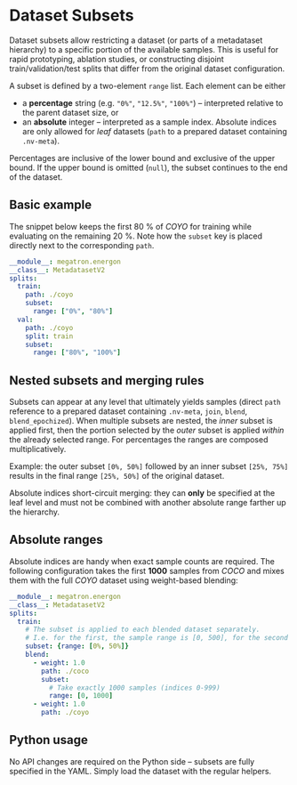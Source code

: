 <!--- Copyright (c) 2025, NVIDIA CORPORATION.
SPDX-License-Identifier: BSD-3-Clause -->

# Dataset Subsets

Dataset subsets allow restricting a dataset (or parts of a metadataset hierarchy) to a specific
portion of the available samples. This is useful for rapid prototyping, ablation studies, or
constructing disjoint train/validation/test splits that differ from the original dataset
configuration.

A subset is defined by a two-element `range` list. Each element can be either

* a **percentage** string (e.g. `"0%"`, `"12.5%"`, `"100%"`) – interpreted relative to the parent
  dataset size, or
* an **absolute** integer – interpreted as a sample index. Absolute indices are only allowed for
  *leaf* datasets (`path` to a prepared dataset containing `.nv-meta`).

Percentages are inclusive of the lower bound and exclusive of the upper bound. If the upper bound
is omitted (`null`), the subset continues to the end of the dataset.

## Basic example

The snippet below keeps the first 80 % of *COYO* for training while evaluating on the remaining
20 %. Note how the `subset` key is placed directly next to the corresponding `path`.

```yaml
__module__: megatron.energon
__class__: MetadatasetV2
splits:
  train:
    path: ./coyo
    subset:
      range: ["0%", "80%"]
  val:
    path: ./coyo
    split: train
    subset:
      range: ["80%", "100%"]
```

## Nested subsets and merging rules

Subsets can appear at any level that ultimately yields samples
(direct `path` reference to a prepared dataset containing `.nv-meta`, `join`, `blend`, `blend_epochized`).
When multiple subsets are nested, the *inner* subset is applied first, then the portion selected by the *outer* subset is applied *within* the already selected range.
For percentages the ranges are composed multiplicatively.

Example: the outer subset `[0%, 50%]` followed by an inner subset `[25%, 75%]` results in the final
range `[25%, 50%]` of the original dataset.

Absolute indices short-circuit merging: they can **only** be specified at the leaf level and must
not be combined with another absolute range farther up the hierarchy.

## Absolute ranges

Absolute indices are handy when exact sample counts are required. The following configuration takes
the first **1000** samples from *COCO* and mixes them with the full *COYO* dataset using
weight-based blending:

```yaml
__module__: megatron.energon
__class__: MetadatasetV2
splits:
  train:
    # The subset is applied to each blended dataset separately.
    # I.e. for the first, the sample range is [0, 500], for the second the range is [0%, 50%]
    subset: {range: [0%, 50%]}
    blend:
      - weight: 1.0
        path: ./coco
        subset:
          # Take exactly 1000 samples (indices 0-999)
          range: [0, 1000]
      - weight: 1.0
        path: ./coyo
```

## Python usage

No API changes are required on the Python side – subsets are fully specified in the YAML. Simply
load the dataset with the regular helpers.
